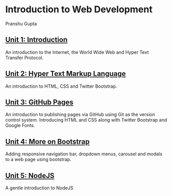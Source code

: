 # Introduction to Web Development
Pranshu Gupta

## [Unit 1: Introduction](Introduction.md)
An introduction to the Internet, the World Wide Web and Hyper Text Transfer Protocol.

## [Unit 2: Hyper Text Markup Language](HTML.md)
An introduction to HTML, CSS and Twitter Bootstrap.

## [Unit 3: GitHub Pages](GitHub_Pages.md)
An introduction to publishing pages via GitHub using Git as the version control system. Introducing HTML and CSS along with Twitter Bootstrap and Google Fonts.

## [Unit 4: More on Bootstrap](Bootstrap.md)
Adding responsive navigation bar, dropdown menus, carousel and modals to a web page using bootstrap.

## [Unit 5: NodeJS](node.md)
A gentle introduction to NodeJS